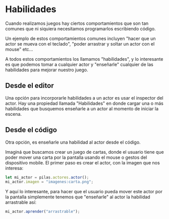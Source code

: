 # Habilidades

Cuando realizamos juegos hay ciertos comportamientos que son tan comunes
que ni siquiera necesitamos programarlos escribiendo código.

Un ejemplo de estos comportamientos comunes incluyen "hacer que un actor
se mueva con el teclado", "poder arrastrar y soltar un actor con el mouse" etc...

A todos estos comportamientos los llamamos "habilidades", y lo interesante
es que podemos tomar a cualquier actor y "enseñarle" cualquier de las
habilidades para mejorar nuestro juego.

## Desde el editor

Una opción para incorporarle habilidades a un actor es usar el inspector
del actor. Hay una propiedad llamada "Habilidades" en donde cargar una o
más habilidades que busquemos enseñarle a un actor al momento de iniciar
la escena.

## Desde el código

Otra opción, es enseñarle una habilidad al actor desde el código.

Imaginá que buscamos crear un juego de cartas, donde el usuario tiene que
poder mover una carta por la pantalla usando el mouse o gestos del dispositivo
mobile. El primer paso es crear el actor, con la imagen que nos interesa:

```typescript
let mi_actor = pilas.actores.actor();
mi_actor.imagen = "imagenes:carta.png";
```

Y aquí lo interesante, para hacer que el usuario pueda mover este actor
por la pantalla simplemente tenemos que "enseñarle" al actor la habilidad
arrastrable así:

```typescript
mi_actor.aprender("arrastrable");
```
